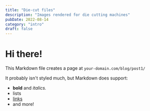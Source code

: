 ```yaml
---
title: "Die-cut files"
description: "Images rendered for die cutting machines"
pubDate: 2022-08-14
category: "intro"
draft: false
---
```


# Hi there!

This Markdown file creates a page at `your-domain.com/blog/post1/`

It probably isn't styled much, but Markdown does support:

- **bold** and _italics._
- lists
- [links](https://astro.build)
- and more!
